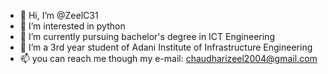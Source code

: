 - 👋 Hi, I’m @ZeelC31
- 👀 I’m interested in python 
- 🌱 I’m currently pursuing bachelor's degree in ICT Engineering 
- 💞️ I’m a 3rd year student of Adani Institute of Infrastructure Engineering 
- 📫 you can reach me though my e-mail: chaudharizeel2004@gmail.com

<!---
ZeelC31/ZeelC31 is a ✨ special ✨ repository because its `README.md` (this file) appears on your GitHub profile.
You can click the Preview link to take a look at your changes.
--->
